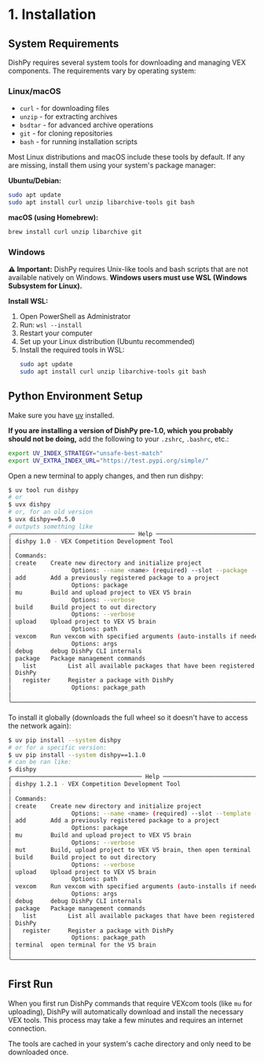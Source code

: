 # 1. Installation

## System Requirements

DishPy requires several system tools for downloading and managing VEX components. The requirements vary by operating system:

### Linux/macOS
- `curl` - for downloading files
- `unzip` - for extracting archives
- `bsdtar` - for advanced archive operations
- `git` - for cloning repositories
- `bash` - for running installation scripts

Most Linux distributions and macOS include these tools by default. If any are missing, install them using your system's package manager:

**Ubuntu/Debian:**
```bash
sudo apt update
sudo apt install curl unzip libarchive-tools git bash
```

**macOS (using Homebrew):**
```bash
brew install curl unzip libarchive git
```

### Windows
**⚠️ Important:** DishPy requires Unix-like tools and bash scripts that are not available natively on Windows. **Windows users must use WSL (Windows Subsystem for Linux).**

**Install WSL:**
1. Open PowerShell as Administrator
2. Run: `wsl --install`
3. Restart your computer
4. Set up your Linux distribution (Ubuntu recommended)
5. Install the required tools in WSL:
   ```bash
   sudo apt update
   sudo apt install curl unzip libarchive-tools git bash
   ```

## Python Environment Setup

Make sure you have [uv](https://github.com/astral-sh/uv) installed.



**If you are installing a version of DishPy pre-1.0, which you probably should not be doing,** add the following to your `.zshrc`, `.bashrc`, etc.:
```bash
export UV_INDEX_STRATEGY="unsafe-best-match"
export UV_EXTRA_INDEX_URL="https://test.pypi.org/simple/"
```

Open a new terminal to apply changes, and then run dishpy:
```bash
$ uv tool run dishpy
# or
$ uvx dishpy
# or, for an old version
$ uvx dishpy==0.5.0
# outputs something like
╭─────────────────────────────────── Help ────────────────────────────────────╮
│ dishpy 1.0 - VEX Competition Development Tool                             │
│                                                                             │
│ Commands:                                                                   │
│ create    Create new directory and initialize project                       │
│                 Options: --name <name> (required) --slot --package          │
│ add       Add a previously registered package to a project                  │
│                 Options: package                                            │
│ mu        Build and upload project to VEX V5 brain                          │
│                 Options: --verbose                                          │
│ build     Build project to out directory                                    │
│                 Options: --verbose                                          │
│ upload    Upload project to VEX V5 brain                                    │
│                 Options: path                                               │
│ vexcom    Run vexcom with specified arguments (auto-installs if needed)     │
│                 Options: args                                               │
│ debug     debug DishPy CLI internals                                        │
│ package   Package management commands                                       │
│   list         List all available packages that have been registered with   │
│ DishPy                                                                      │
│   register     Register a package with DishPy                               │
│                 Options: package_path                                       │
│                                                                             │
╰─────────────────────────────────────────────────────────────────────────────╯
```

To install it globally (downloads the full wheel so it doesn't have to access the network again):
```bash
$ uv pip install --system dishpy
# or for a specific version:
$ uv pip install --system dishpy==1.1.0
# can be ran like:
$ dishpy
╭───────────────────────────────────── Help ──────────────────────────────────────╮
│ dishpy 1.2.1 - VEX Competition Development Tool                                 │
│                                                                                 │
│ Commands:                                                                       │
│ create    Create new directory and initialize project                           │
│                 Options: --name <name> (required) --slot --template --package   │
│ add       Add a previously registered package to a project                      │
│                 Options: package                                                │
│ mu        Build and upload project to VEX V5 brain                              │
│                 Options: --verbose                                              │
│ mut       Build, upload project to VEX V5 brain, then open terminal             │
│ build     Build project to out directory                                        │
│                 Options: --verbose                                              │
│ upload    Upload project to VEX V5 brain                                        │
│                 Options: path                                                   │
│ vexcom    Run vexcom with specified arguments (auto-installs if needed)         │
│                 Options: args                                                   │
│ debug     debug DishPy CLI internals                                            │
│ package   Package management commands                                           │
│   list         List all available packages that have been registered with       │
│ DishPy                                                                          │
│   register     Register a package with DishPy                                   │
│                 Options: package_path                                           │
│ terminal  open terminal for the V5 brain                                        │
│                                                                                 │
╰─────────────────────────────────────────────────────────────────────────────────╯
```

## First Run

When you first run DishPy commands that require VEXcom tools (like `mu` for uploading), DishPy will automatically download and install the necessary VEX tools. This process may take a few minutes and requires an internet connection.

The tools are cached in your system's cache directory and only need to be downloaded once.
